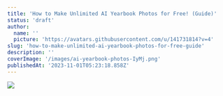 ```yaml
---
title: 'How to Make Unlimited AI Yearbook Photos for Free! (Guide)'
status: 'draft'
author:
  name: ''
  picture: 'https://avatars.githubusercontent.com/u/141731814?v=4'
slug: 'how-to-make-unlimited-ai-yearbook-photos-for-free-guide'
description: ''
coverImage: '/images/ai-yearbook-photos-IyMj.png'
publishedAt: '2023-11-01T05:23:18.858Z'
---
```


![](/images/ai-yearbook-photos-M4Mz.png)

